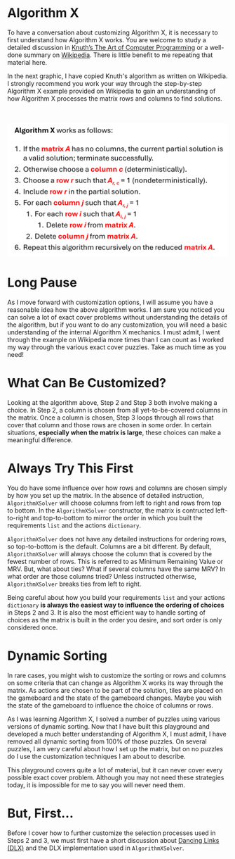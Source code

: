 # Algorithm X

To have a conversation about customizing Algorithm X, it is necessary to first understand how Algorithm X works. You are welcome to study a detailed discussion in [Knuth’s The Art of Computer Programming](https://www-cs-faculty.stanford.edu/~knuth/taocp.html) or a well-done summary on [Wikipedia]( https://en.wikipedia.org/wiki/Knuth%27s_Algorithm_X). There is little benefit to me repeating that material here.

In the next graphic, I have copied Knuth's algorithm as written on Wikipedia. I strongly recommend you work your way through the step-by-step Algorithm X example provided on Wikipedia to gain an understanding of how Algorithm X processes the matrix rows and columns to find solutions.

<BR><BR>
![Algorithm X](AlgorithmX.png)
<BR> 

# Long Pause

As I move forward with customization options, I will assume you have a reasonable idea how the above algorithm works. I am sure you noticed you can solve a lot of exact cover problems without understanding the details of the algorithm, but if you want to do any customization, you will need a basic understanding of the internal Algorithm X mechanics. I must admit, I went through the example on Wikipedia more times than I can count as I worked my way through the various exact cover puzzles. Take as much time as you need!

# What Can Be Customized?

Looking at the algorithm above, Step 2 and Step 3 both involve making a choice. In Step 2, a column is chosen from all yet-to-be-covered columns in the matrix. Once a column is chosen, Step 3 loops through all rows that cover that column and those rows are chosen in some order. In certain situations, __especially when the matrix is large__, these choices can make a meaningful difference.

# Always Try This First

You do have some influence over how rows and columns are chosen simply by how you set up the matrix. In the absence of detailed instruction, `AlgorithmXSolver` will choose columns from left to right and rows from top to bottom. In the `AlgorithmXSolver` constructor, the matrix is contructed left-to-right and top-to-bottom to mirror the order in which you built the requirements `list` and the actions `dictionary`.

`AlgorithmXSolver` does not have any detailed instructions for ordering rows, so top-to-bottom is the default. Columns are a bit different. By default, `AlgorithmXSolver` will always choose the column that is covered by the fewest number of rows. This is referred to as Minimum Remaining Value or MRV. But, what about ties? What if several columns have the same MRV? In what order are those columns tried? Unless instructed otherwise, `AlgorithmXSolver` breaks ties from left to right.

Being careful about how you build your requirements `list` and your actions `dictionary` __is always the easiest way to influence the ordering of choices__ in Steps 2 and 3. It is also the most efficient way to handle sorting of choices as the matrix is built in the order you desire, and sort order is only considered once.

# Dynamic Sorting

In rare cases, you might wish to customize the sorting or rows and columns on some criteria that can change as Algorithm X works its way through the matrix. As actions are chosen to be part of the solution, tiles are placed on the gameboard and the state of the gameboard changes. Maybe you wish the state of the gameboard to influence the choice of columns or rows.

As I was learning Algorithm X, I solved a number of puzzles using various versions of dynamic sorting. Now that I have built this playground and developed a much better understanding of Algorithm X, I must admit, I have removed all dynamic sorting from 100% of those puzzles. On several puzzles, I am very careful about how I set up the matrix, but on no puzzles do I use the customization techniques I am about to describe.

This playground covers quite a lot of material, but it can never cover every possible exact cover problem. Although you may not need these strategies today, it is impossible for me to say you will never need them. 

# But, First…

Before I cover how to further customize the selection processes used in Steps 2 and 3, we must first have a short discussion about [Dancing Links (DLX)]( https://en.wikipedia.org/wiki/Dancing_Links) and the DLX implementation used in `AlgorithmXSolver`.
